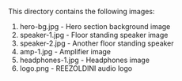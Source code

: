 This directory contains the following images:

1. hero-bg.jpg - Hero section background image
2. speaker-1.jpg - Floor standing speaker image
3. speaker-2.jpg - Another floor standing speaker
4. amp-1.jpg - Amplifier image
5. headphones-1.jpg - Headphones image
6. logo.png - REEZOLDINI audio logo
